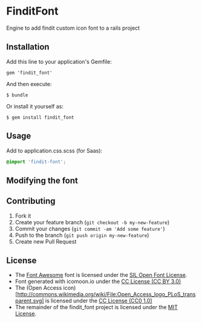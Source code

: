 # FinditFont

Engine to add findit custom icon font to a rails project

## Installation

Add this line to your application's Gemfile:

    gem 'findit_font'

And then execute:

    $ bundle

Or install it yourself as:

    $ gem install findit_font

## Usage

Add to application.css.scss (for Saas):

```scss
@import 'findit-font';
```

## Modifying the font

## Contributing

1. Fork it
2. Create your feature branch (`git checkout -b my-new-feature`)
3. Commit your changes (`git commit -am 'Add some feature'`)
4. Push to the branch (`git push origin my-new-feature`)
5. Create new Pull Request

## License

* The [Font Awesome](http://fortawesome.github.com/Font-Awesome) font is
  licensed under the [SIL Open Font License](http://scripts.sil.org/OFL).
* Font generated with icomoon.io under the [CC License (CC BY 3.0)](http://creativecommons.org/licenses/by/3.0/)
* The (Open Access icon)[http://commons.wikimedia.org/wiki/File:Open_Access_logo_PLoS_transparent.svg] is licensed under the [CC License (CC0 1.0)](http://creativecommons.org/publicdomain/zero/1.0/deed.en)  
* The remainder of the findit_font project is licensed under the
  [MIT License](http://opensource.org/licenses/mit-license.html).